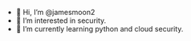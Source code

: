 - 👋 Hi, I’m @jamesmoon2
- 👀 I’m interested in security.
- 🌱 I’m currently learning python and cloud security. 

<!---
jamesmoon2/jamesmoon2 is a ✨ special ✨ repository because its `README.md` (this file) appears on your GitHub profile.
You can click the Preview link to take a look at your changes.
--->
